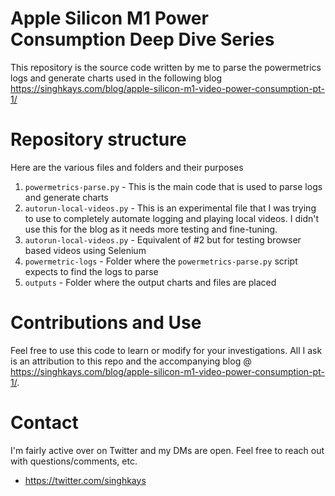 # Apple Silicon M1 Power Consumption Deep Dive Series
This repository is the source code written by me to parse the powermetrics logs and generate charts used in the following blog https://singhkays.com/blog/apple-silicon-m1-video-power-consumption-pt-1/

# Repository structure
Here are the various files and folders and their purposes 
1. `powermetrics-parse.py` - This is the main code that is used to parse logs and generate charts
2. `autorun-local-videos.py` - This is an experimental file that I was trying to use to completely automate logging and playing local videos. I didn't use this for the blog as it needs more testing and fine-tuning.
3. `autorun-local-videos.py` - Equivalent of #2 but for testing browser based videos using Selenium
4. `powermetric-logs` - Folder where the `powermetrics-parse.py` script expects to find the logs to parse
5. `outputs` - Folder where the output charts and files are placed

# Contributions and Use
Feel free to use this code to learn or modify for your investigations. All I ask is an attribution to this repo and the accompanying blog @ https://singhkays.com/blog/apple-silicon-m1-video-power-consumption-pt-1/. 

# Contact
I'm fairly active over on Twitter and my DMs are open. Feel free to reach out with questions/comments, etc.
- https://twitter.com/singhkays 
